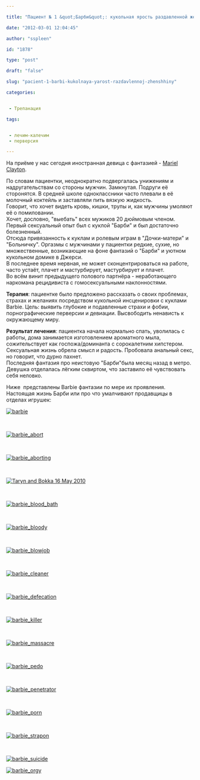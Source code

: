 ```yaml
---

title: "Пациент № 1 &quot;Барби&quot;: кукольная ярость раздавленной женщины"

date: "2012-03-01 12:04:45"

author: "sspleen"

id: "1878"

type: "post"

draft: "false"

slug: "pacient-1-barbi-kukolnaya-yarost-razdavlennoj-zhenshhiny"

categories:


 - Трепанация

tags:


 - лечим-калечим
 - перверсия

---
```

На приёме у нас сегодня иностранная девица с фантазией - [Mariel Clayton](http://www.tumblr.com/tagged/mariel+clayton).  
  
По словам пациентки, неоднократно подвергалась унижениям и надругательствам со стороны мужчин. Замкнутая. Подруги её сторонятся. В средней школе одноклассники часто плевали в её молочный коктейль и заставляли пить вязкую жидкость.  
Говорит, что хочет видеть кровь, кишки, трупы и, как мужчины умоляют её о помиловании.  
Хочет, дословно, "выебать" всех мужиков 20 дюймовым членом.  
Первый сексуальный опыт был с куклой "Барби" и был достаточно болезненный.  
Отсюда привязанность к куклам и ролевым играм в "Дочки-матери" и "Больничку". Оргазмы с мужчинами у пациентки редкие, сухие, но множественные, возникающие на фоне фантазий о "Барби" и уютном кукольном домике в Джерси.  
В последнее время нервная, не может сконцентрироваться на работе, часто устаёт, плачет и мастурбирует, мастурбирует и плачет.  
Во всём винит предыдущего полового партнёра - неработающего наркомана рецидивиста с гомосексуальными наклонностями.  
  
**Терапия**: пациентке было предложено рассказать о своих проблемах, страхах и желаниях посредством кукольной инсценировки с куклами Barbie. Цель: выявить глубокие и подавленные страхи и фобии, порнографические перверсии и девиации. Высвободить ненависть к окружающему миру.  
  
**Результат лечения**: пациентка начала нормально спать, уволилась с работы, дома занимается изготовлением ароматного мыла, сожительствует как госпожа/доминанта с сорокалетним хипстером. Сексуальная жизнь обрела смысл и радость. Пробовала анальный секс, но говорит, что дурно пахнет.  
Последняя фантазия про неистовую "Барби"была месяц назад в метро. Девушка отделалась лёгким сквиртом, что заставило её чувствовать себя неловко.  
  
Ниже  представлены Barbie фантазии по мере их проявления. Настоящая жизнь Барби или про что умалчивают продавщицы в отделах игрушек:  
  
[![](/uploads/2012/05/barbie.jpg "barbie")](/uploads/2012/05/barbie.jpg)  
  
   
  
[![](/uploads/2012/05/barbie_abort.jpg "barbie_abort")](/uploads/2012/05/barbie_abort.jpg)  
  
   
  
[![](/uploads/2012/05/barbie_aborting.gif "barbie_aborting")](/uploads/2012/05/barbie_aborting.gif)  
  
   
  
[![](/uploads/2012/05/barbie_bdsm.jpg "Taryn and Bokka 16 May 2010")](/uploads/2012/05/barbie_bdsm.jpg)  
  
   
  
[![](/uploads/2012/05/barbie_blood_bath.png "barbie_blood_bath")](/uploads/2012/05/barbie_blood_bath.png)  
  
   
  
[![](/uploads/2012/05/barbie_bloody.jpg "barbie_bloody")](/uploads/2012/05/barbie_bloody.jpg)  
  
   
  
[![](/uploads/2012/05/barbie_blowjob.jpg "barbie_blowjob")](/uploads/2012/05/barbie_blowjob.jpg)  
  
   
  
[![](/uploads/2012/05/barbie_cleaner.jpg "barbie_cleaner")](/uploads/2012/05/barbie_cleaner.jpg)  
  
   
  
[![](/uploads/2012/05/barbie_defecation.jpg "barbie_defecation")](/uploads/2012/05/barbie_defecation.jpg)  
  
   
  
[![](/uploads/2012/05/barbie_killer.jpg "barbie_killer")](/uploads/2012/05/barbie_killer.jpg)  
  
   
  
[![](/uploads/2012/05/barbie_massacre.jpg "barbie_massacre")](/uploads/2012/05/barbie_massacre.jpg)  
  
   
  
[![](/uploads/2012/05/barbie_pedo.png "barbie_pedo")](/uploads/2012/05/barbie_pedo.png)  
  
   
  
[![](/uploads/2012/05/barbie_penetrator.jpg "barbie_penetrator")](/uploads/2012/05/barbie_penetrator.jpg)  
  
   
  
[![](/uploads/2012/05/barbie_porn.png "barbie_porn")](/uploads/2012/05/barbie_porn.png)  
  
   
  
[![](/uploads/2012/05/barbie_strapon.jpg "barbie_strapon")](/uploads/2012/05/barbie_strapon.jpg)  
  
   
  
[![](/uploads/2012/05/barbie_suicide.jpg "barbie_suicide")](/uploads/2012/05/barbie_suicide.jpg)  
  
[![](/uploads/2012/03/barbie_orgy-1024x768.jpg "barbie_orgy")](/2012/03/pacient-1-barbi-kukolnaya-yarost-razdavlennoj-zhenshhiny/barbie_orgy/)